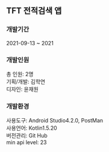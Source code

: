 ## TFT 전적검색 앱

### 개발기간
2021-09-13 ~ 2021

### 개발인원
총 인원: 2명<br>
기획/개발: 김학연<br>
디자인: 윤재원

### 개발환경
사용도구: Android Studio4.2.0, PostMan<br>
사용언어: Kotlin1.5.20<br>
버전관리: Git Hub<br>
min api level: 23

